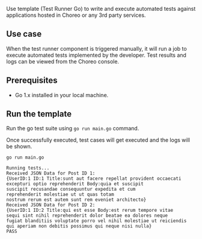 Use template (Test Runner Go) to write and execute automated tests against applications hosted in Choreo or any 3rd party services.

## Use case

When the test runner component is triggered manually, it will run a job to execute automated tests implemented by the developer. Test results and logs can be viewed from the Choreo console.

## Prerequisites

- Go 1.x installed in your local machine.

## Run the template

Run the go test suite using `go run main.go` command.

Once successfully executed, test cases will get executed and the logs will be shown.

```
go run main.go

Running tests...
Received JSON Data for Post ID 1:
{UserID:1 ID:1 Title:sunt aut facere repellat provident occaecati excepturi optio reprehenderit Body:quia et suscipit
suscipit recusandae consequuntur expedita et cum
reprehenderit molestiae ut ut quas totam
nostrum rerum est autem sunt rem eveniet architecto}
Received JSON Data for Post ID 2:
{UserID:1 ID:2 Title:qui est esse Body:est rerum tempore vitae
sequi sint nihil reprehenderit dolor beatae ea dolores neque
fugiat blanditiis voluptate porro vel nihil molestiae ut reiciendis
qui aperiam non debitis possimus qui neque nisi nulla}
PASS
```
